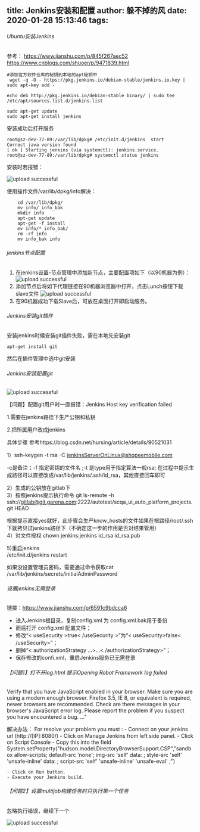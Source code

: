 title: Jenkins安装和配置
author: 躲不掉的风
date: 2020-01-28 15:13:46
tags:
---
###### Ubuntu安装Jenkins

参考：
https://www.jianshu.com/p/845f267aec52
https://www.cnblogs.com/shuoer/p/9471839.html

```
#添加官方软件仓库的秘钥到本地的apt秘钥中
 wget -q -O - https://pkg.jenkins.io/debian-stable/jenkins.io.key | sudo apt-key add -
 
echo deb http://pkg.jenkins.io/debian-stable binary/ | sudo tee /etc/apt/sources.list.d/jenkins.list

sudo apt-get update
sudo apt-get install jenkins
```
安装成功后打开服务
```
root@sz-dev-77-89:/var/lib/dpkg# /etc/init.d/jenkins  start
Correct java version found
[ ok ] Starting jenkins (via systemctl): jenkins.service.
root@sz-dev-77-89:/var/lib/dpkg# systemctl status jenkins

```
安装时若报错：


![upload successful](/images/pasted-74.png)

使用操作文件/var/lib/dpkg/info解决：
```
    cd /var/lib/dpkg/
    mv info/ info_bak         
    mkdir info                 
    apt-get update            
    apt-get -f install         
    mv info/* info_bak/        
    rm -rf info                
    mv info_bak info 
```
######  jenkins节点配置
1. 在jenkins设置-节点管理中添加新节点，主要配置项如下（以90机器为例）：
 ![upload successful](/images/pasted-109.png)
2. 添加节点后将如下代理链接在90机器浏览器中打开，点击Lunch按钮下载slave文件
![upload successful](/images/pasted-108.png)
3. 在90机器成功下载Slave后，可放在桌面打开即启动服务。

###### Jenkins安装git插件

安装jenkins时候安装git插件失败，需在本地先安装git
```
apt-get install git
```
然后在插件管理中选中git安装
###### Jenkins安装配置git

![upload successful](/images/pasted-75.png)

【问题】配置git用户时一直报错：Jenkins Host key verification failed

1.需要在jenkins路径下生产公钥和私钥

2.把所属用户改成jenkins

具体步骤   参考https://blog.csdn.net/hursing/article/details/90521031

1）ssh-keygen -t rsa -C jenkinsServerOnLinux@shopeemobile.com     

-c是备注；-f 指定密钥的文件名  ;-t 是type用于指定算法一般rsa;
在过程中提示生成路径可以直接改成/var/lib/jenkins/.ssh/id_rsa，其他直接回车即可

2）生成的公钥放在gitlab下    
3）按照jenkins提示执行命令
 git ls-remote -h ssh://gitlab@git.garena.com:2222/autotest/scqa_ui_auto_platform_projects.git HEAD

根据提示直接yes就好，此步骤会生产know_hosts的文件如果在根路径/root/.ssh下就拷贝过jenkins路径下（不确定这一步的作用是否对结果管用）        
4）对文件授权
chown jenkins:jenkins  id_rsa   id_rsa.pub

5)重启jenkins  
/etc/init.d/jenkins restart

如果没设置管理员密码，需要通过命令获取cat   /var/lib/jenkins/secrets/initialAdminPassword

###### 设置jenkins无需登录
链接：https://www.jianshu.com/p/6591c9bdcca6

- 进入Jenkins根目录，复制config.xml 为 config.xml.bak用于备份  
- 而后打开 config.xml 配置文件；    
- 修改“< useSecurity >true< /useSecurity >”为“< useSecurity>false< /useSecurity>”；      
- 删掉“< authorizationStrategy ...>...< /authorizationStrategy>”；      
- 保存修改的confi.xml，重启Jenkins服务已无需登录 

###### 【问题1】打不开log.html 提示Opening Robot Framework log failed
Verify that you have JavaScript enabled in your browser.
Make sure you are using a modern enough browser. Firefox 3.5, IE 8, or equivalent is required, newer browsers are recommended.
Check are there messages in your browser's JavaScript error log. Please report the problem if you suspect you have encountered a bug.
..."

解决办法：
    For resolve your problem you must :
    - Connect on your jenkins url (http://[IP]:8080/)
    - Click on Manage Jenkins from left side panel.
    - Click on Script Console
    - Copy this into the field
    System.setProperty("hudson.model.DirectoryBrowserSupport.CSP","sandbox allow-scripts; default-src 'none'; img-src 'self' data: ; style-src 'self' 'unsafe-inline' data: ; script-src 'self' 'unsafe-inline' 'unsafe-eval' ;")

    - Click on Run button.
    - Execute your Jenkins build.

###### 【问题2】设置multijob构建任务时只执行第一个任务	
   忽略执行错误，继续下一个
    
   ![upload successful](/images/pasted-110.png)